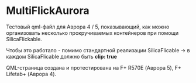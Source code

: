 # MultiFlickAurora

Тестовый qml-файл для Аврора 4 / 5, показывающий, как можно организовать несколько прокручиваемых контейнеров при помощи SilicaFlickable.

Чтобы это работало - помимо стандартной реализации SilicaFlicable -> в каждом SilicaFlicable должно быть <b>clip: true</b>

QML-страница создана и протестирована на F+ R570E (Аврора 5), F+ Lifetab+ (Аврора 4).
